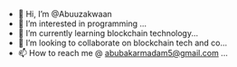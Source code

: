 - 👋 Hi, I’m @Abuuzakwaan
- 👀 I’m interested in programming ...
- 🌱 I’m currently learning blockchain technology...
- 💞️ I’m looking to collaborate on blockchain tech and co...
- 📫 How to reach me @ abubakarmadam5@gmail.com ...

<!---
Abuuzakwaan/Abuuzakwaan is a ✨ special ✨ repository because its `README.md` (this file) appears on your GitHub profile.
You can click the Preview link to take a look at your changes.
--->
